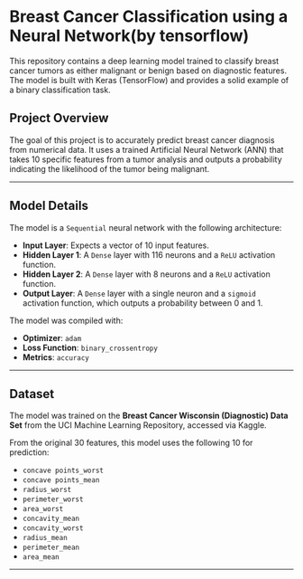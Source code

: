 # Breast Cancer Classification using a Neural Network(by tensorflow)

This repository contains a deep learning model trained to classify breast cancer tumors as either malignant or benign based on diagnostic features. The model is built with Keras (TensorFlow) and provides a solid example of a binary classification task.

##  Project Overview

The goal of this project is to accurately predict breast cancer diagnosis from numerical data. It uses a trained Artificial Neural Network (ANN) that takes 10 specific features from a tumor analysis and outputs a probability indicating the likelihood of the tumor being malignant.

---

## Model Details

The model is a `Sequential` neural network with the following architecture:

* **Input Layer**: Expects a vector of 10 input features.
* **Hidden Layer 1**: A `Dense` layer with 116 neurons and a `ReLU` activation function.
* **Hidden Layer 2**: A `Dense` layer with 8 neurons and a `ReLU` activation function.
* **Output Layer**: A `Dense` layer with a single neuron and a `sigmoid` activation function, which outputs a probability between 0 and 1.

The model was compiled with:
* **Optimizer**: `adam`
* **Loss Function**: `binary_crossentropy`
* **Metrics**: `accuracy`

---

##  Dataset

The model was trained on the **Breast Cancer Wisconsin (Diagnostic) Data Set** from the UCI Machine Learning Repository, accessed via Kaggle.

From the original 30 features, this model uses the following 10 for prediction:
- `concave points_worst`
- `concave points_mean`
- `radius_worst`
- `perimeter_worst`
- `area_worst`
- `concavity_mean`
- `concavity_worst`
- `radius_mean`
- `perimeter_mean`
- `area_mean`

---
